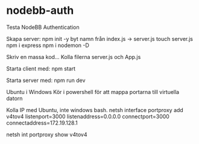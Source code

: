 # nodebb-auth
Testa NodeBB Authentication

Skapa server:
npm init -y
byt namn från index.js -> server.js
touch server.js
npm i express
npm i nodemon -D

Skriv en massa kod... Kolla filerna server.js och App.js


Starta client med:
npm start

Starta server med:
npm run dev


Ubuntu i Windows
Kör i powershell för att mappa portarna till virtuella datorn

Kolla IP med Ubuntu, inte windows bash.
netsh interface portproxy add v4tov4 listenport=3000 listenaddress=0.0.0.0 connectport=3000 connectaddress=172.19.128.1

netsh int portproxy show v4tov4

